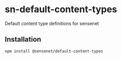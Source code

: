 # sn-default-content-types
Default content type definitions for sensenet

## Installation

```shell
npm install @sensenet/default-content-types
```